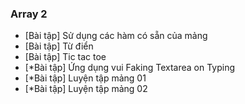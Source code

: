 ### Array 2

- [Bài tập] Sử dụng các hàm có sẵn của mảng
- [Bài tập] Từ điển
- [Bài tập] Tic tac toe
- [*Bài tập] Ứng dụng vui Faking Textarea on Typing
- [*Bài tập] Luyện tập mảng 01
- [*Bài tập] Luyện tập mảng 02